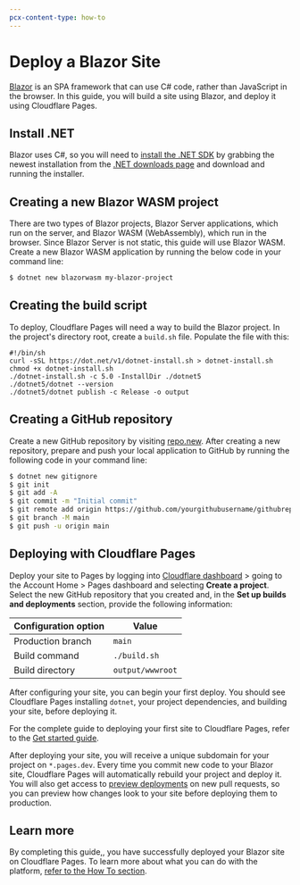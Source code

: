 ```yaml
---
pcx-content-type: how-to
---
```


# Deploy a Blazor Site  
  
[Blazor](https://blazor.net) is an SPA framework that can use C# code, rather than JavaScript in the browser. In this guide, you will build a site using Blazor, and deploy it using Cloudflare Pages.  

## Install .NET

Blazor uses C#, so you will need to [install the .NET SDK](https://dotnet.microsoft.com/download) by grabbing the newest installation from the [.NET downloads page](https://dotnet.microsoft.com/download) and download and running the installer.  

## Creating a new Blazor WASM project  

There are two types of Blazor projects, Blazor Server applications, which run on the server, and Blazor WASM (WebAssembly), which run in the browser. Since Blazor Server is not static, this guide will use Blazor WASM. Create a new Blazor WASM application by running the below code in your command line:

```sh
$ dotnet new blazorwasm my-blazor-project
```
## Creating the build script

To deploy, Cloudflare Pages will need a way to build the Blazor project. In the project's directory root, create a `build.sh` file. Populate the file with this:

```
#!/bin/sh
curl -sSL https://dot.net/v1/dotnet-install.sh > dotnet-install.sh
chmod +x dotnet-install.sh
./dotnet-install.sh -c 5.0 -InstallDir ./dotnet5
./dotnet5/dotnet --version
./dotnet5/dotnet publish -c Release -o output
```

## Creating a GitHub repository

Create a new GitHub repository by visiting [repo.new](https://repo.new). After creating a new repository, prepare and push your local application to GitHub by running the following code in your command line:

```sh
$ dotnet new gitignore
$ git init
$ git add -A
$ git commit -m "Initial commit"
$ git remote add origin https://github.com/yourgithubusername/githubrepo.git
$ git branch -M main
$ git push -u origin main
```

## Deploying with Cloudflare Pages

Deploy your site to Pages by logging into [Cloudflare dashboard](https://dash.cloudflare.com/) > going to the Account Home > Pages dashboard and selecting **Create a project**. Select the new GitHub repository that you created and, in the **Set up builds and deployments** section, provide the following information:

<TableLayout>

| Configuration option | Value            |
| -------------------- | ---------------- |
| Production branch    | `main`           |
| Build command        | `./build.sh`     |
| Build directory      | `output/wwwroot` |

</TableLayout>

After configuring your site, you can begin your first deploy. You should see Cloudflare Pages installing `dotnet`, your project dependencies, and building your site, before deploying it.

<Aside>

For the complete guide to deploying your first site to Cloudflare Pages, refer to the [Get started guide](/get-started).

</Aside>

After deploying your site, you will receive a unique subdomain for your project on `*.pages.dev`. 
Every time you commit new code to your Blazor site, Cloudflare Pages will automatically rebuild your project and deploy it. You will also get access to [preview deployments](/platform/preview-deployments) on new pull requests, so you can preview how changes look to your site before deploying them to production.

## Learn more

By completing this guide,, you have successfully deployed your Blazor site on Cloudflare Pages. To learn more about what you can do with the platform, [refer to the How To section](/how-to).
